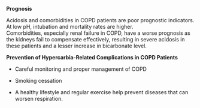**Prognosis**

Acidosis and comorbidities in COPD patients are poor prognostic indicators. At low pH, intubation and mortality rates are higher. Comorbidities, especially renal failure in COPD, have a worse prognosis as the kidneys fail to compensate effectively, resulting in severe acidosis in these patients and a lesser increase in bicarbonate level.

**Prevention of Hypercarbia-Related Complications in COPD Patients**

- Careful monitoring and proper management of COPD

- Smoking cessation

- A healthy lifestyle and regular exercise help prevent diseases that can worsen respiration.